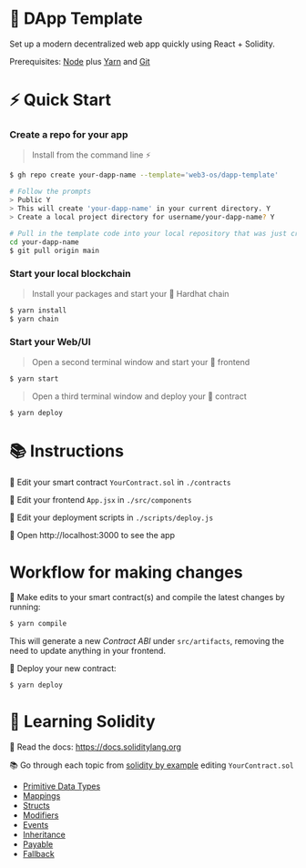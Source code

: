 # 💎 DApp Template
Set up a modern decentralized web app quickly using React + Solidity.

Prerequisites: [Node](https://nodejs.org/en/download/) plus [Yarn](https://classic.yarnpkg.com/en/docs/install/) and [Git](https://git-scm.com/downloads)

# ⚡️ Quick Start

### Create a repo for your app
> Install from the command line ⚡️
 
```bash
$ gh repo create your-dapp-name --template='web3-os/dapp-template'

# Follow the prompts
> Public Y
> This will create 'your-dapp-name' in your current directory. Y
> Create a local project directory for username/your-dapp-name? Y

# Pull in the template code into your local repository that was just created
cd your-dapp-name
$ git pull origin main
```
### Start your local blockchain
> Install your packages and start your 👷‍ Hardhat chain

```bash
$ yarn install
$ yarn chain
```

### Start your Web/UI
> Open a second terminal window and start your 📱 frontend

```bash
$ yarn start
```

> Open a third terminal window and deploy your 🎨 contract

```bash
$ yarn deploy
```

# 📚 Instructions

🔏 Edit your smart contract `YourContract.sol` in `./contracts`

📝 Edit your frontend `App.jsx` in `./src/components`

💼 Edit your deployment scripts in `./scripts/deploy.js`

📱 Open http://localhost:3000 to see the app

# Workflow for making changes

🔏 Make edits to your smart contract(s) and compile the latest changes by running:

```bash
$ yarn compile
```

This will generate a new *Contract ABI* under `src/artifacts`, removing the need to update anything in your frontend.

📝 Deploy your new contract:

```bash
$ yarn deploy
```

# 🔭 Learning Solidity

📕 Read the docs: https://docs.soliditylang.org

📚 Go through each topic from [solidity by example](https://solidity-by-example.org) editing `YourContract.sol`

- [Primitive Data Types](https://solidity-by-example.org/primitives/)
- [Mappings](https://solidity-by-example.org/mapping/)
- [Structs](https://solidity-by-example.org/structs/)
- [Modifiers](https://solidity-by-example.org/function-modifier/)
- [Events](https://solidity-by-example.org/events/)
- [Inheritance](https://solidity-by-example.org/inheritance/)
- [Payable](https://solidity-by-example.org/payable/)
- [Fallback](https://solidity-by-example.org/fallback/)
